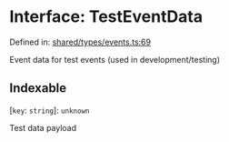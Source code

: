 # Interface: TestEventData

Defined in: [shared/types/events.ts:69](https://github.com/Nick2bad4u/Uptime-Watcher/blob/3cce0c3b352c8390536ca3c7399ece50a05faf18/shared/types/events.ts#L69)

Event data for test events (used in development/testing)

## Indexable

\[`key`: `string`\]: `unknown`

Test data payload
